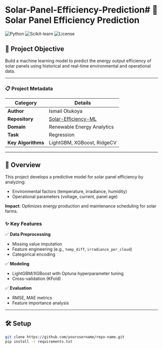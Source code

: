 # Solar-Panel-Efficiency-Prediction# 🔆 Solar Panel Efficiency Prediction

![Python](https://img.shields.io/badge/Python-3.8%2B-blue)
![Scikit-learn](https://img.shields.io/badge/Scikit--learn-1.0+-orange)
![License](https://img.shields.io/badge/License-MIT-green)

## 📌 Project Objective  
Build a machine learning model to predict the energy output efficiency of solar panels using historical and real-time environmental and operational data.  

---

### 📋 Project Metadata  
| **Category**       | **Details**                |
|--------------------|----------------------------|
| **Author**         | Ismail Otukoya             |
| **Repository**     | [Solar-Efficiency-ML](https://github.com/yourusername/repo-name) |
| **Domain**         | Renewable Energy Analytics |
| **Task**           | Regression                 |
| **Key Algorithms** | LightGBM, XGBoost, RidgeCV |

---

## 🚀 Overview  
This project develops a predictive model for solar panel efficiency by analyzing:  
- Environmental factors (temperature, irradiance, humidity)  
- Operational parameters (voltage, current, panel age)  

**Impact**: Optimizes energy production and maintenance scheduling for solar farms.  

### ✨ Key Features  
✅ **Data Preprocessing**  
   - Missing value imputation  
   - Feature engineering (e.g., `temp_diff`, `irradiance_per_cloud`)  
   - Categorical encoding  

✅ **Modeling**  
   - LightGBM/XGBoost with Optuna hyperparameter tuning  
   - Cross-validation (KFold)  

✅ **Evaluation**  
   - RMSE, MAE metrics  
   - Feature importance analysis  

---

## 🛠️ Setup  
```bash
git clone https://github.com/yourusername/repo-name.git
pip install -r requirements.txt
